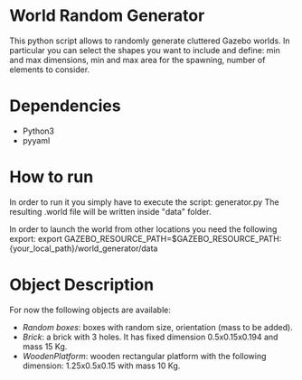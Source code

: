 # World Random Generator
This python script allows to randomly generate cluttered Gazebo worlds. In particular you can select the shapes you want to include and define: min and max dimensions, min and max area for the spawning, number of elements to consider.

# Dependencies
- Python3
- pyyaml

# How to run
In order to run it you simply have to execute the script: generator.py
The resulting .world file will be written inside "data" folder.

In order to launch the world from other locations you need the following export:
    export GAZEBO_RESOURCE_PATH=$GAZEBO_RESOURCE_PATH:{your_local_path}/world_generator/data

# Object Description
For now the following objects are available:
- _Random boxes_: boxes with random size, orientation (mass to be added).
- _Brick_: a brick with 3 holes. It has fixed dimension 0.5x0.15x0.194 and mass 15 Kg.
- _WoodenPlatform_: wooden rectangular platform with the following dimension: 1.25x0.5x0.15 with mass 10 Kg.
